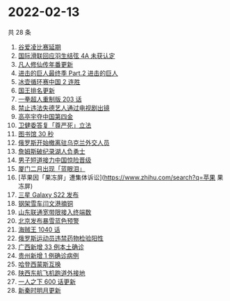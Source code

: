 # 2022-02-13

共 28 条

<!-- BEGIN -->
<!-- 最后更新时间 Sun Feb 13 2022 18:08:59 GMT+0800 (China Standard Time) -->

1. [谷爱凌比赛延期](https://www.zhihu.com/search?q=谷爱凌)
1. [国际滑联回应羽生结弦 4A 未获认定](https://www.zhihu.com/search?q=羽生结弦)
1. [凡人修仙传年番更新](https://www.zhihu.com/search?q=凡人修仙传)
1. [进击的巨人最终季 Part.2 进击的巨人](https://www.zhihu.com/search?q=进击的巨人)
1. [冰壶循环赛中国 2 连胜](https://www.zhihu.com/search?q=冰壶)
1. [国王排名更新](https://www.zhihu.com/search?q=国王排名)
1. [一拳超人重制版 203 话](https://www.zhihu.com/search?q=一拳超人)
1. [禁止违法失德艺人通过电视剧出镜](https://www.zhihu.com/search?q=失德艺人)
1. [高亭宇夺中国第四金](https://www.zhihu.com/search?q=高亭宇)
1. [卫健委答复「尊严死」立法](https://www.zhihu.com/search?q=尊严死)
1. [图书馆 30 秒](https://www.zhihu.com/search?q=图书馆30秒)
1. [俄罗斯开始撤离驻乌克兰外交人员](https://www.zhihu.com/search?q=俄罗斯乌克兰)
1. [詹姆斯破纪录湖人负勇士](https://www.zhihu.com/search?q=湖人)
1. [男子短道接力中国惊险晋级](https://www.zhihu.com/search?q=短道速滑)
1. [厦门二月出现「蓝眼泪」](https://www.zhihu.com/search?q=厦门蓝眼泪)
1. [苹果因「果冻屏」遭集体诉讼](https://www.zhihu.com/search?q=苹果 果冻屏)
1. [三星 Galaxy S22 发布](https://www.zhihu.com/search?q=三星S22)
1. [钢架雪车闫文港摘铜](https://www.zhihu.com/search?q=钢架雪车)
1. [山东联通宽带限接入终端数](https://www.zhihu.com/search?q=山东联通宽带)
1. [北京发布暴雪蓝色预警](https://www.zhihu.com/search?q=北京暴雪蓝色预警)
1. [海贼王 1040 话](https://www.zhihu.com/search?q=海贼王)
1. [俄罗斯运动员违禁药物检验阳性](https://www.zhihu.com/search?q=俄罗斯运动员违禁药物检验)
1. [广西新增 33 例本土确诊](https://www.zhihu.com/search?q=广西新增)
1. [贵州新增 1 例确诊病例](https://www.zhihu.com/search?q=贵州新增)
1. [哈登西蒙斯互换](https://www.zhihu.com/search?q=哈登西蒙斯)
1. [陕西东航飞机跑道外接地](https://www.zhihu.com/search?q=陕西东航飞机)
1. [一人之下 600 话更新](https://www.zhihu.com/search?q=一人之下)
1. [新秦时明月更新](https://www.zhihu.com/search?q=新秦时明月)

<!-- END -->
